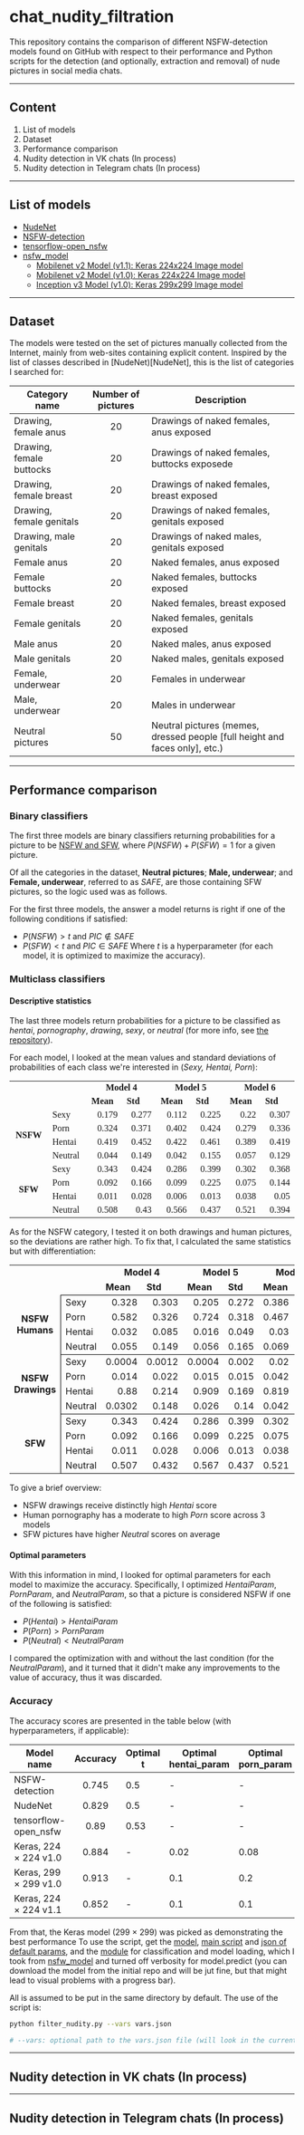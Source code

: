 # chat_nudity_filtration

This repository contains the comparison of different NSFW-detection models found on GitHub with respect to their performance and Python scripts for the detection (and optionally, extraction and removal) of nude pictures in social media chats.

---

## Content

1. List of models
2. Dataset
3. Performance comparison
4. Nudity detection in VK chats (In process)
5. Nudity detection in Telegram chats (In process)

---

## List of models

+ [NudeNet](NudeNet)
+ [NSFW-detection](NSFW-detection)
+ [tensorflow-open_nsfw](tensorflow-open_nsfw)
+ [nsfw_model](nsfw_model)
  * [Mobilenet v2 Model (v1.1): Keras 224x224 Image model](https://github.com/GantMan/nsfw_model/releases/tag/1.1.0)
  * [Mobilenet v2 Model (v1.0): Keras 224x224 Image model](https://s3.amazonaws.com/ir_public/nsfwjscdn/nsfw_mobilenet2.224x224.h5)
  * [Inception v3 Model (v1.0):  Keras 299x299 Image model](https://s3.amazonaws.com/nsfwdetector/nsfw.299x299.h5)

---

## Dataset

The models were tested on the set of pictures manually collected from the Internet, mainly from web-sites containing explicit content. Inspired by the list of classes described in [NudeNet)[NudeNet], this is the list of categories I searched for:

|Category name|Number of pictures|Description|
|--------|:------------------------------------:|-----------|
|Drawing, female anus| 20 | Drawings of naked females, anus exposed|
|Drawing, female buttocks| 20 | Drawings of naked females, buttocks exposede|
|Drawing, female breast| 20| Drawings of naked females, breast exposed|
|Drawing, female genitals| 20| Drawings of naked females, genitals exposed|
|Drawing, male genitals| 20 | Drawings of naked males, genitals exposed|
|Female anus| 20 | Naked females, anus exposed|
|Female buttocks| 20 | Naked females, buttocks exposed|
|Female breast| 20 | Naked females, breast exposed|
|Female genitals| 20 | Naked females, genitals exposed|
|Male anus| 20 | Naked males, anus exposed|
|Male genitals| 20 | Naked males, genitals exposed|
|Female, underwear| 20 | Females in underwear|
|Male, underwear| 20 | Males in underwear|
|Neutral pictures| 50 | Neutral pictures (memes, dressed people [full height and faces only], etc.)|

---

## Performance comparison

### Binary classifiers
The first three models are binary classifiers returning probabilities for a picture to be [NSFW and SFW](https://en.wikipedia.org/wiki/Not_safe_for_work), where $P(NSFW) + P(SFW) = 1$ for a given picture.

Of all the categories in the dataset, **Neutral pictures**; **Male, underwear**; and **Female, underwear**, referred to as $SAFE$, are those containing SFW pictures, so the logic used was as follows.

For the first three models, the answer a model returns is right if one of the following conditions if satisfied: 
- $P(NSFW) > t$ and $PIC \not\in {SAFE}$
- $P(SFW) < t$ and $PIC \in {SAFE}$
Where $t$ is a hyperparameter (for each model, it is optimized to maximize the accuracy).

### Multiclass classifiers
#### Descriptive statistics
The last three models return probabilities for a picture to be classified as *hentai*, *pornography*, *drawing*, *sexy*, or *neutral* (for more info, see [the repository](nsfw_model)). 

For each model, I looked at the mean values and standard deviations of probabilities of each class we're interested in (*Sexy, Hentai, Porn*):

<table cellspacing="0" border="0">
	<colgroup span="8" width="85"></colgroup>
	<tr>
		<td height="17" align="left"><font face="Liberation Serif"><br></font></td>
		<td align="left"><font face="Liberation Serif"><br></font></td>
		<td colspan=2 align="center" valign=middle><b><font face="Liberation Serif">Model 4</font></b></td>
		<td colspan=2 align="center" valign=middle><b><font face="Liberation Serif">Model 5</font></b></td>
		<td colspan=2 align="center" valign=middle><b><font face="Liberation Serif">Model 6</font></b></td>
		</tr>
	<tr>
		<td height="17" align="left"><font face="Liberation Serif"><br></font></td>
		<td align="left"><font face="Liberation Serif"><br></font></td>
		<td align="left"><b><font face="Liberation Serif">Mean</font></b></td>
		<td align="left"><b><font face="Liberation Serif">Std</font></b></td>
		<td align="left"><b><font face="Liberation Serif">Mean</font></b></td>
		<td align="left"><b><font face="Liberation Serif">Std</font></b></td>
		<td align="left"><b><font face="Liberation Serif">Mean</font></b></td>
		<td align="left"><b><font face="Liberation Serif">Std</font></b></td>
	</tr>
	<tr>
		<td rowspan=4 height="68" align="center" valign=middle><b><font face="Liberation Serif">NSFW</font></b></td>
		<td align="left"><font face="Liberation Serif">Sexy</font></td>
		<td align="right" sdval="0.179" sdnum="1033;"><font face="Liberation Serif">0.179</font></td>
		<td align="right" sdval="0.277" sdnum="1033;"><font face="Liberation Serif">0.277</font></td>
		<td align="right" sdval="0.112" sdnum="1033;"><font face="Liberation Serif">0.112</font></td>
		<td align="right" sdval="0.225" sdnum="1033;"><font face="Liberation Serif">0.225</font></td>
		<td align="right" sdval="0.22" sdnum="1033;"><font face="Liberation Serif">0.22</font></td>
		<td align="right" sdval="0.307" sdnum="1033;"><font face="Liberation Serif">0.307</font></td>
	</tr>
	<tr>
		<td align="left"><font face="Liberation Serif">Porn</font></td>
		<td align="right" sdval="0.324" sdnum="1033;"><font face="Liberation Serif">0.324</font></td>
		<td align="right" sdval="0.371" sdnum="1033;"><font face="Liberation Serif">0.371</font></td>
		<td align="right" sdval="0.402" sdnum="1033;"><font face="Liberation Serif">0.402</font></td>
		<td align="right" sdval="0.424" sdnum="1033;"><font face="Liberation Serif">0.424</font></td>
		<td align="right" sdval="0.279" sdnum="1033;"><font face="Liberation Serif">0.279</font></td>
		<td align="right" sdval="0.336" sdnum="1033;"><font face="Liberation Serif">0.336</font></td>
	</tr>
	<tr>
		<td align="left"><font face="Liberation Serif">Hentai</font></td>
		<td align="right" sdval="0.419" sdnum="1033;"><font face="Liberation Serif">0.419</font></td>
		<td align="right" sdval="0.452" sdnum="1033;"><font face="Liberation Serif">0.452</font></td>
		<td align="right" sdval="0.422" sdnum="1033;"><font face="Liberation Serif">0.422</font></td>
		<td align="right" sdval="0.461" sdnum="1033;"><font face="Liberation Serif">0.461</font></td>
		<td align="right" sdval="0.389" sdnum="1033;"><font face="Liberation Serif">0.389</font></td>
		<td align="right" sdval="0.419" sdnum="1033;"><font face="Liberation Serif">0.419</font></td>
	</tr>
	<tr>
		<td align="left"><font face="Liberation Serif">Neutral</font></td>
		<td align="right" sdval="0.044" sdnum="1033;"><font face="Liberation Serif">0.044</font></td>
		<td align="right" sdval="0.149" sdnum="1033;"><font face="Liberation Serif">0.149</font></td>
		<td align="right" sdval="0.042" sdnum="1033;"><font face="Liberation Serif">0.042</font></td>
		<td align="right" sdval="0.155" sdnum="1033;"><font face="Liberation Serif">0.155</font></td>
		<td align="right" sdval="0.057" sdnum="1033;"><font face="Liberation Serif">0.057</font></td>
		<td align="right" sdval="0.129" sdnum="1033;"><font face="Liberation Serif">0.129</font></td>
	</tr>
	<tr>
		<td rowspan=4 height="68" align="center" valign=middle><b><font face="Liberation Serif">SFW</font></b></td>
		<td align="left"><font face="Liberation Serif">Sexy</font></td>
		<td align="right" sdval="0.343" sdnum="1033;"><font face="Liberation Serif">0.343</font></td>
		<td align="right" sdval="0.424" sdnum="1033;"><font face="Liberation Serif">0.424</font></td>
		<td align="right" sdval="0.286" sdnum="1033;"><font face="Liberation Serif">0.286</font></td>
		<td align="right" sdval="0.399" sdnum="1033;"><font face="Liberation Serif">0.399</font></td>
		<td align="right" sdval="0.302" sdnum="1033;"><font face="Liberation Serif">0.302</font></td>
		<td align="right" sdval="0.368" sdnum="1033;"><font face="Liberation Serif">0.368</font></td>
	</tr>
	<tr>
		<td align="left"><font face="Liberation Serif">Porn</font></td>
		<td align="right" sdval="0.092" sdnum="1033;"><font face="Liberation Serif">0.092</font></td>
		<td align="right" sdval="0.166" sdnum="1033;"><font face="Liberation Serif">0.166</font></td>
		<td align="right" sdval="0.099" sdnum="1033;"><font face="Liberation Serif">0.099</font></td>
		<td align="right" sdval="0.225" sdnum="1033;"><font face="Liberation Serif">0.225</font></td>
		<td align="right" sdval="0.075" sdnum="1033;"><font face="Liberation Serif">0.075</font></td>
		<td align="right" sdval="0.144" sdnum="1033;"><font face="Liberation Serif">0.144</font></td>
	</tr>
	<tr>
		<td align="left"><font face="Liberation Serif">Hentai</font></td>
		<td align="right" sdval="0.011" sdnum="1033;"><font face="Liberation Serif">0.011</font></td>
		<td align="right" sdval="0.028" sdnum="1033;"><font face="Liberation Serif">0.028</font></td>
		<td align="right" sdval="0.006" sdnum="1033;"><font face="Liberation Serif">0.006</font></td>
		<td align="right" sdval="0.013" sdnum="1033;"><font face="Liberation Serif">0.013</font></td>
		<td align="right" sdval="0.038" sdnum="1033;"><font face="Liberation Serif">0.038</font></td>
		<td align="right" sdval="0.05" sdnum="1033;"><font face="Liberation Serif">0.05</font></td>
	</tr>
	<tr>
		<td align="left"><font face="Liberation Serif">Neutral</font></td>
		<td align="right" sdval="0.508" sdnum="1033;"><font face="Liberation Serif">0.508</font></td>
		<td align="right" sdval="0.43" sdnum="1033;"><font face="Liberation Serif">0.43</font></td>
		<td align="right" sdval="0.566" sdnum="1033;"><font face="Liberation Serif">0.566</font></td>
		<td align="right" sdval="0.437" sdnum="1033;"><font face="Liberation Serif">0.437</font></td>
		<td align="right" sdval="0.521" sdnum="1033;"><font face="Liberation Serif">0.521</font></td>
		<td align="right" sdval="0.394" sdnum="1033;"><font face="Liberation Serif">0.394</font></td>
	</tr>
</table>
As for the NSFW category, I tested it on both drawings and human pictures, so the deviations are rather high. To fix that, I calculated the same statistics but with differentiation:

<table cellspacing="0" border="0">
	<colgroup span="8" width="85"></colgroup>
	<tr>
		<td height="17" align="left"><br></td>
		<td align="left"><br></td>
		<td colspan=2 align="center" valign=middle><b>Model 4</b></td>
		<td colspan=2 align="center" valign=middle><b>Model 5</b></td>
		<td colspan=2 align="center" valign=middle><b>Model 6</b></td>
		</tr>
	<tr>
		<td height="17" align="left"><br></td>
		<td align="left"><br></td>
		<td align="left"><b>Mean</b></td>
		<td align="left"><b>Std</b></td>
		<td align="left"><b>Mean</b></td>
		<td align="left"><b>Std</b></td>
		<td align="left"><b>Mean</b></td>
		<td align="left"><b>Std</b></td>
	</tr>
	<tr>
		<td rowspan=4 height="68" align="center" valign=middle><b>NSFW Humans</b></td>
		<td style="border-top: 1px solid #000000; border-left: 1px solid #000000" align="left">Sexy</td>
		<td style="border-top: 1px solid #000000" align="right" sdval="0.328" sdnum="1033;">0.328</td>
		<td style="border-top: 1px solid #000000" align="right" sdval="0.303" sdnum="1033;">0.303</td>
		<td style="border-top: 1px solid #000000" align="right" sdval="0.205" sdnum="1033;">0.205</td>
		<td style="border-top: 1px solid #000000" align="right" sdval="0.272" sdnum="1033;">0.272</td>
		<td style="border-top: 1px solid #000000" align="right" sdval="0.386" sdnum="1033;">0.386</td>
		<td style="border-top: 1px solid #000000; border-right: 1px solid #000000" align="right" sdval="0.336" sdnum="1033;">0.336</td>
	</tr>
	<tr>
		<td style="border-left: 1px solid #000000" align="left">Porn</td>
		<td align="right" sdval="0.582" sdnum="1033;">0.582</td>
		<td align="right" sdval="0.326" sdnum="1033;">0.326</td>
		<td align="right" sdval="0.724" sdnum="1033;">0.724</td>
		<td align="right" sdval="0.318" sdnum="1033;">0.318</td>
		<td align="right" sdval="0.467" sdnum="1033;">0.467</td>
		<td style="border-right: 1px solid #000000" align="right" sdval="0.344" sdnum="1033;">0.344</td>
	</tr>
	<tr>
		<td style="border-left: 1px solid #000000" align="left">Hentai</td>
		<td align="right" sdval="0.032" sdnum="1033;">0.032</td>
		<td align="right" sdval="0.085" sdnum="1033;">0.085</td>
		<td align="right" sdval="0.016" sdnum="1033;">0.016</td>
		<td align="right" sdval="0.049" sdnum="1033;">0.049</td>
		<td align="right" sdval="0.03" sdnum="1033;">0.03</td>
		<td style="border-right: 1px solid #000000" align="right" sdval="0.021" sdnum="1033;">0.021</td>
	</tr>
	<tr>
		<td style="border-bottom: 1px solid #000000; border-left: 1px solid #000000" align="left">Neutral</td>
		<td style="border-bottom: 1px solid #000000" align="right" sdval="0.055" sdnum="1033;">0.055</td>
		<td style="border-bottom: 1px solid #000000" align="right" sdval="0.149" sdnum="1033;">0.149</td>
		<td style="border-bottom: 1px solid #000000" align="right" sdval="0.056" sdnum="1033;">0.056</td>
		<td style="border-bottom: 1px solid #000000" align="right" sdval="0.165" sdnum="1033;">0.165</td>
		<td style="border-bottom: 1px solid #000000" align="right" sdval="0.069" sdnum="1033;">0.069</td>
		<td style="border-bottom: 1px solid #000000; border-right: 1px solid #000000" align="right" sdval="0.132" sdnum="1033;">0.132</td>
	</tr>
	<tr>
		<td rowspan=4 height="68" align="center" valign=middle><b>NSFW Drawings</b></td>
		<td style="border-top: 1px solid #000000; border-left: 1px solid #000000" align="left">Sexy</td>
		<td style="border-top: 1px solid #000000" align="right" sdval="0.0004" sdnum="1033;">0.0004</td>
		<td style="border-top: 1px solid #000000" align="right" sdval="0.0012" sdnum="1033;">0.0012</td>
		<td style="border-top: 1px solid #000000" align="right" sdval="0.0004" sdnum="1033;">0.0004</td>
		<td style="border-top: 1px solid #000000" align="right" sdval="0.002" sdnum="1033;">0.002</td>
		<td style="border-top: 1px solid #000000" align="right" sdval="0.02" sdnum="1033;">0.02</td>
		<td style="border-top: 1px solid #000000; border-right: 1px solid #000000" align="right" sdval="0.014" sdnum="1033;">0.014</td>
	</tr>
	<tr>
		<td style="border-left: 1px solid #000000" align="left">Porn</td>
		<td align="right" sdval="0.014" sdnum="1033;">0.014</td>
		<td align="right" sdval="0.022" sdnum="1033;">0.022</td>
		<td align="right" sdval="0.015" sdnum="1033;">0.015</td>
		<td align="right" sdval="0.015" sdnum="1033;">0.015</td>
		<td align="right" sdval="0.042" sdnum="1033;">0.042</td>
		<td style="border-right: 1px solid #000000" align="right" sdval="0.05" sdnum="1033;">0.05</td>
	</tr>
	<tr>
		<td style="border-left: 1px solid #000000" align="left">Hentai</td>
		<td align="right" sdval="0.88" sdnum="1033;">0.88</td>
		<td align="right" sdval="0.214" sdnum="1033;">0.214</td>
		<td align="right" sdval="0.909" sdnum="1033;">0.909</td>
		<td align="right" sdval="0.169" sdnum="1033;">0.169</td>
		<td align="right" sdval="0.819" sdnum="1033;">0.819</td>
		<td style="border-right: 1px solid #000000" align="right" sdval="0.215" sdnum="1033;">0.215</td>
	</tr>
	<tr>
		<td style="border-bottom: 1px solid #000000; border-left: 1px solid #000000" align="left">Neutral</td>
		<td style="border-bottom: 1px solid #000000" align="right" sdval="0.0302" sdnum="1033;">0.0302</td>
		<td style="border-bottom: 1px solid #000000" align="right" sdval="0.148" sdnum="1033;">0.148</td>
		<td style="border-bottom: 1px solid #000000" align="right" sdval="0.026" sdnum="1033;">0.026</td>
		<td style="border-bottom: 1px solid #000000" align="right" sdval="0.14" sdnum="1033;">0.14</td>
		<td style="border-bottom: 1px solid #000000" align="right" sdval="0.042" sdnum="1033;">0.042</td>
		<td style="border-bottom: 1px solid #000000; border-right: 1px solid #000000" align="right" sdval="0.125" sdnum="1033;">0.125</td>
	</tr>
	<tr>
		<td rowspan=4 height="68" align="center" valign=middle><b>SFW</b></td>
		<td style="border-top: 1px solid #000000; border-left: 1px solid #000000" align="left">Sexy</td>
		<td style="border-top: 1px solid #000000" align="right" sdval="0.343" sdnum="1033;">0.343</td>
		<td style="border-top: 1px solid #000000" align="right" sdval="0.424" sdnum="1033;">0.424</td>
		<td style="border-top: 1px solid #000000" align="right" sdval="0.286" sdnum="1033;">0.286</td>
		<td style="border-top: 1px solid #000000" align="right" sdval="0.399" sdnum="1033;">0.399</td>
		<td style="border-top: 1px solid #000000" align="right" sdval="0.302" sdnum="1033;">0.302</td>
		<td style="border-top: 1px solid #000000; border-right: 1px solid #000000" align="right" sdval="0.368" sdnum="1033;">0.368</td>
	</tr>
	<tr>
		<td style="border-left: 1px solid #000000" align="left">Porn</td>
		<td align="right" sdval="0.092" sdnum="1033;">0.092</td>
		<td align="right" sdval="0.166" sdnum="1033;">0.166</td>
		<td align="right" sdval="0.099" sdnum="1033;">0.099</td>
		<td align="right" sdval="0.225" sdnum="1033;">0.225</td>
		<td align="right" sdval="0.075" sdnum="1033;">0.075</td>
		<td style="border-right: 1px solid #000000" align="right" sdval="0.144" sdnum="1033;">0.144</td>
	</tr>
	<tr>
		<td style="border-left: 1px solid #000000" align="left">Hentai</td>
		<td align="right" sdval="0.011" sdnum="1033;">0.011</td>
		<td align="right" sdval="0.028" sdnum="1033;">0.028</td>
		<td align="right" sdval="0.006" sdnum="1033;">0.006</td>
		<td align="right" sdval="0.013" sdnum="1033;">0.013</td>
		<td align="right" sdval="0.038" sdnum="1033;">0.038</td>
		<td style="border-right: 1px solid #000000" align="right" sdval="0.05" sdnum="1033;">0.05</td>
	</tr>
	<tr>
		<td style="border-bottom: 1px solid #000000; border-left: 1px solid #000000" align="left">Neutral</td>
		<td style="border-bottom: 1px solid #000000" align="right" sdval="0.507" sdnum="1033;">0.507</td>
		<td style="border-bottom: 1px solid #000000" align="right" sdval="0.432" sdnum="1033;">0.432</td>
		<td style="border-bottom: 1px solid #000000" align="right" sdval="0.567" sdnum="1033;">0.567</td>
		<td style="border-bottom: 1px solid #000000" align="right" sdval="0.437" sdnum="1033;">0.437</td>
		<td style="border-bottom: 1px solid #000000" align="right" sdval="0.521" sdnum="1033;">0.521</td>
		<td style="border-bottom: 1px solid #000000; border-right: 1px solid #000000" align="right" sdval="0.394" sdnum="1033;">0.394</td>
	</tr>
</table>
To give a brief overview:

- NSFW drawings receive distinctly high *Hentai* score
- Human pornography has a moderate to high *Porn* score across 3 models
- SFW pictures have higher *Neutral* scores on average


#### Optimal parameters
With this information in mind, I looked for optimal parameters for each model to maximize the accuracy. Specifically, I optimized *HentaiParam*, *PornParam*, and *NeutralParam*, so that a picture is considered NSFW if one of the following is satisfied:

- $P(Hentai) > HentaiParam$
- $P(Porn) > PornParam$
- $P(Neutral) < NeutralParam$

I compared the optimization with and without the last condition (for the $NeutralParam$), and it turned that it didn't make any improvements to the value of accuracy, thus it was discarded.


### Accuracy 

The accuracy scores are presented in the table below (with hyperparameters, if applicable):

|Model name|Accuracy|Optimal t|Optimal hentai_param| Optimal porn_param| 
|--------|:----------:|------------------------|-----|-----|
|NSFW-detection| 0.745 | 0.5|- | - | 
|NudeNet| 0.829 | 0.5|- | - | 
|tensorflow-open_nsfw|0.89|0.53|- | - | 
|Keras, 224 $\times$ 224 v1.0| 0.884| - | 0.02 | 0.08 |
|Keras, 299 $\times$ 299 v1.0| 0.913 | - |0.1 | 0.2 |
|Keras, 224 $\times$ 224 v1.1| 0.852 | - | 0.1 | 0.1 |

From that, the Keras model (299 $\times$ 299) was picked as demonstrating the best performance
To use the script, get the [model](https://s3.amazonaws.com/nsfwdetector/nsfw.299x299.h5), [main script](https://github.com/Melon-peel/chat_nudity_filtration/blob/main/filter_nudity.py) and [json of default params](https://github.com/Melon-peel/chat_nudity_filtration/blob/main/vars.json), and the [module](https://github.com/Melon-peel/chat_nudity_filtration/tree/main/nsfw_detector) for classification and model loading, which I took from [nsfw_model](nsfw_model) and turned off verbosity for model.predict (you can download the model from the initial repo and will be jut fine, but that might lead to visual problems with a progress bar).

All is assumed to be put in the same directory by default.
The use of the script is:

```sh
python filter_nudity.py --vars vars.json

# --vars: optional path to the vars.json file (will look in the current directory if not specified)
```

---
## Nudity detection in VK chats (In process)
---
## Nudity detection in Telegram chats (In process)
